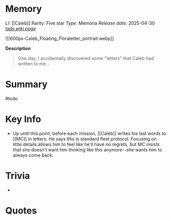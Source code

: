 # Memory
*LI:* [[Caleb]]
Rarity: Five star
*Type:* Memoria
*Release date:* 2025-04-30
*[lads.wiki page](https://lads.wiki/wiki/Caleb:_Floating_Floraletter)*

![[600px-Caleb_Floating_Floraletter_portrait.webp]]

**Description**
> One day, I accidentally discovered some "letters" that Caleb had written to me...

# Summary
#todo

# Key Info
* Up until this point, before each mission, [[Caleb]] writes his last words to [[MC]] in letters. He says this is standard fleet protocol. Focusing on little details allows him to feel like he'll have no regrets, but MC insists that she doesn't want him thinking like this anymore--she wants him to always come back.

# Trivia
* 

# Quotes

> 